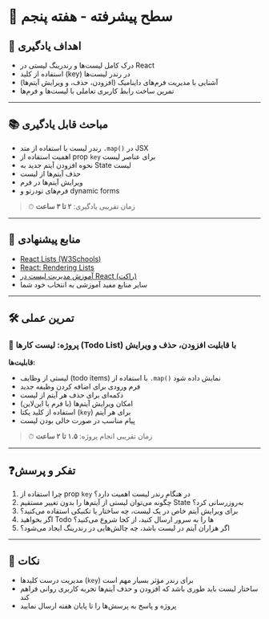 # 🌟 سطح پیشرفته - هفته پنجم

## 🎯 اهداف یادگیری

- درک کامل لیست‌ها و رندرینگ لیستی در React  
- استفاده از کلید (key) در رندر لیست‌ها  
- آشنایی با مدیریت فرم‌های داینامیک (افزودن، حذف، و ویرایش آیتم‌ها)  
- تمرین ساخت رابط کاربری تعاملی با لیست‌ها و فرم‌ها  

---

## 📚 مباحث قابل یادگیری

- رندر لیست با استفاده از متد `.map()` در JSX  
- اهمیت استفاده از prop `key` برای عناصر لیست  
- نحوه افزودن آیتم جدید به State لیست  
- حذف آیتم‌ها از لیست  
- ویرایش آیتم‌ها در فرم  
- فرم‌های تودرتو و dynamic forms

> ⏱ زمان تقریبی یادگیری: **۲ تا ۳ ساعت**

---

## 🔗 منابع پیشنهادی

- [React Lists (W3Schools)](https://www.w3schools.com/react/react_lists.asp)  
- [React: Rendering Lists](https://react.dev/learn/rendering-lists)  
- [آموزش مدیریت لیست در React (راکت)](https://roocket.ir/series/learn-react-js)  
- سایر منابع مفید آموزشی به انتخاب خود شما

---

## 🛠 تمرین عملی

### 🧾 پروژه: لیست کارها (Todo List) با قابلیت افزودن، حذف و ویرایش

**قابلیت‌ها:**

- لیستی از وظایف (todo items) با استفاده از `.map()` نمایش داده شود  
- فرم ورودی برای اضافه کردن وظیفه جدید  
- دکمه‌ای برای حذف هر آیتم از لیست  
- امکان ویرایش آیتم‌ها (با فرم یا این‌لاین)  
- استفاده از کلید یکتا (`key`) برای هر آیتم  
- پیام مناسب در صورت خالی بودن لیست

> ⏱ زمان تقریبی انجام پروژه: **۱.۵ تا ۲ ساعت**

---

## ❓تفکر و پرسش

1. چرا استفاده از prop `key` در هنگام رندر لیست اهمیت دارد؟  
2. چگونه می‌توان لیستی از آیتم‌ها را بدون تغییر مستقیم State به‌روزرسانی کرد؟  
3. برای ویرایش آیتم خاص در یک لیست، چه ساختار یا تکنیکی استفاده می‌کنید؟  
4. اگر بخواهید Todo ها را به سرور ارسال کنید، از کجا شروع می‌کنید؟  
5. اگر هزاران آیتم در لیست باشد، چه چالش‌هایی در رندرینگ ایجاد می‌شود؟  

---

## 📝 نکات

- مدیریت درست کلیدها (`key`) برای رندر مؤثر بسیار مهم است  
- ساختار لیست باید طوری باشد که افزودن و حذف آیتم‌ها تجربه کاربری روانی فراهم کند  
- پروژه و پاسخ به پرسش‌ها را تا پایان هفته ارسال نمایید
